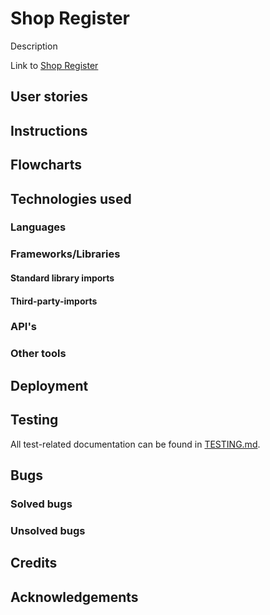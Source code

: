 # Shop Register

Description

Link to [Shop Register](https://shop-register-ce8149331475.herokuapp.com/)

## User stories

## Instructions

## Flowcharts

## Technologies used
### Languages
### Frameworks/Libraries
#### Standard library imports
#### Third-party-imports
### API's
### Other tools

## Deployment

## Testing
All test-related documentation can be found in [TESTING.md](TESTING.md).

## Bugs
### Solved bugs
### Unsolved bugs



## Credits

## Acknowledgements
